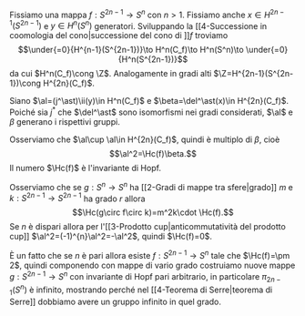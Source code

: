Fissiamo una mappa $f:S^{2n-1}\to S^n$ con $n>1$. Fissiamo anche $x\in H^{2n-1}(S^{2n-1})$ e $y\in H^n(S^n)$ generatori.
Sviluppando la [[4-Successione in coomologia del cono|successione del cono di ]]$f$ troviamo$$\under{=0}{H^{n-1}(S^{2n-1})}\to H^n(C_f)\to H^n(S^n)\to \under{=0}{H^n(S^{2n-1})}$$da cui $H^n(C_f)\cong \Z$. Analogamente in gradi alti $\Z=H^{2n-1}(S^{2n-1})\cong H^{2n}(C_f)$.

Siano $\al=(j^\ast)\ii(y)\in H^n(C_f)$ e $\beta=\del^\ast(x)\in H^{2n}(C_f)$. 
Poiché sia $j^\ast$ che $\del^\ast$ sono isomorfismi nei gradi considerati, $\al$ e $\beta$ generano i rispettivi gruppi.

Osserviamo che $\al\cup \al\in H^{2n}(C_f)$, quindi è multiplo di $\beta$, cioè$$\al^2=\Hc(f)\beta.$$Il numero $\Hc(f)$ è l'invariante di Hopf.

Osserviamo che se $g:S^n\to S^n$ ha [[2-Gradi di mappe tra sfere|grado]] $m$ e $k:S^{2n-1}\to S^{2n-1}$ ha grado $r$ allora$$\Hc(g\circ f\circ k)=m^2k\cdot \Hc(f).$$Se $n$ è dispari allora per l'[[3-Prodotto cup|anticommutatività del prodotto cup]] $\al^2=(-1)^{n}\al^2=-\al^2$, quindi $\Hc(f)=0$.

È un fatto che se $n$ è pari allora esiste $f:S^{2n-1}\to S^n$ tale che $\Hc(f)=\pm 2$, quindi componendo con mappe di vario grado costruiamo nuove mappe $g:S^{2n-1}\to S^n$ con invariante di Hopf pari arbitrario, in particolare $\pi_{2n-1}(S^n)$ è infinito, mostrando perché nel [[4-Teorema di Serre|teorema di Serre]] dobbiamo avere un gruppo infinito in quel grado.